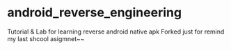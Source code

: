 # android_reverse_engineering
Tutorial &amp; Lab for learning reverse android native apk
Forked just for remind my last shcool asigmnet~~ 
